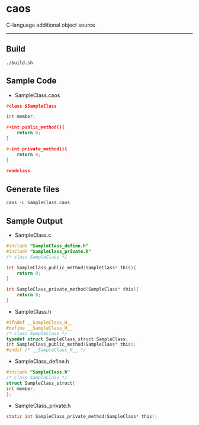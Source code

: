 # caos
C-language additional object source

---
## Build
``` ./build.sh ```

## Sample Code

* SampleClass.caos

```c
#class $SampleClass

int member;

#+int public_method(){
	return 0;
}

#-int private_method(){
	return 0;
}

#endclass
```

## Generate files
```caos -L SampleClass.caos```

## Sample Output
* SampleClass.c

```c
#include "SampleClass_define.h"
#include "SampleClass_private.h"
/* class SampleClass */

int SampleClass_public_method(SampleClass* this){
    return 0;
}

int SampleClass_private_method(SampleClass* this){
    return 0;
}
```

* SampleClass.h

```c
#ifndef __SampleClass_H__
#define __SampleClass_H__
/* class SampleClass */
typedef struct SampleClass_struct SampleClass;
int SampleClass_public_method(SampleClass* this);
#endif /* __SampleClass_H__ */
```

* SampleClass_define.h

```c
#include "SampleClass.h"
/* class SampleClass */
struct SampleClass_struct{
int member;
};
```

* SampleClass_private.h

```c
static int SampleClass_private_method(SampleClass* this);
```
